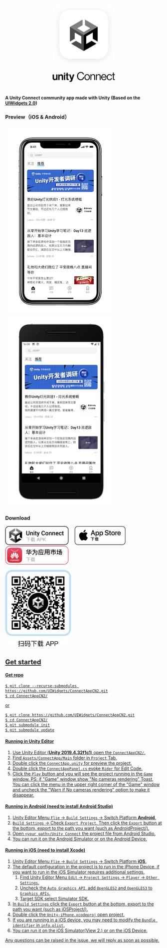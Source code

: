 <p align="center">
<img src="Images/AppLogo.png" alt="Unity Connect" width="200">
</p>
<p align="center">
<img src="Images/TextLogo.png" alt="Unity Connect" width="200">
</p>

<h1 align="center"></h1>

#### A Unity Connect community app made with Unity (Based on the [UIWidgets 2.0](https://github.com/Unity-Technologies/com.unity.uiwidgets))

### Preview（iOS & Android）

<span style="border:solid 1px 000;margin:2px;"><img src="Images/Preview_iOS.png"  width="350" ></span>
<span style="border:solid 1px 000;margin:2px;"><img src="Images/Preview_Android.png"  width="350" ></span>

### Download

<a href="https://developer.unity.cn/connectApp/download" target="_blank"><img height="60px" src="Images/UnityOfficial_ZH.png"></a>&nbsp;&nbsp;&nbsp;&nbsp;&nbsp;<a href="https://apps.apple.com/cn/app/unity-connect/id1441624698?mt=8" target="_blank"><img height="60px" src="Images/AppStore_ZH.png"></a>&nbsp;&nbsp;&nbsp;&nbsp;&nbsp;<a href="https://appgallery.huawei.com/#/app/C100771325" target="_blank"><img height="60px" src="Images/AppGallery_ZH.png"></a>

<a href="https://developer.unity.cn/connectApp/download" target="_blank"><img height="250px" src="Images/QRCode_ZH.png">

## Get started
#### Get repo
```shell
$ git clone --recurse-submodules https://github.com/UIWidgets/ConnectAppCN2.git
$ cd ConnectAppCN2/
```
or
```shell
$ git clone https://github.com/UIWidgets/ConnectAppCN2.git
$ cd ConnectAppCN2/
$ git submodule init
$ git submodule update
```
#### Running in Unity Editor
  1. Use Unity Editor (**Unity 2019.4.32f1c1**) open the `ConnectAppCN2/`.
  2. Find `Assets/ConnectApp/Main` folder in `Project` Tab.
  3. Double click the `ConnectApp.unity` for preview the project.
  4. Double click the `ConnectAppPanel.cs` evoke `Rider` for Edit Code.
  5. Click the `Play` button and you will see the project running in the `Game` window.
  PS: if "Game" window show "No cameras rendering" Toast, You can click the menu in the upper right corner of the "Game" window and uncheck the "Warn if No cameras rendering" option to make it disappear.
  
#### Running in Android (need to install Android Studio)
  1. Unity Editor Menu `Flie` -> `Build Settings` -> Switch Platform **Android**.
  2. `Build Settings` -> Check `Export Project`. Then click the `Export` button at the bottom, export to the path you want (such as AndroidProject/).
  3. Open `<your path>/Unity Connect` the project file from Android Studio.
  4. You can run it on the Android Simulator or on the Android Device.
  
#### Running in iOS (need to install Xcode)
  1. Unity Editor Menu `Flie` -> `Build Settings` -> Switch Platform **iOS**.
  2. The default configuration in the project is to run in the iPhone Device, if you want to run in the iOS Simulator requires additional settings.
      1. Find Unity Editor Menu `Edit` -> `Project Settings` -> `Player` -> `Other Settings`. 
      2. Uncheck the `Auto Graphics API`, add `OpenGLES2` and `OpenGLES3` to `Graphics APIs`.
      3. Target SDK select Simulator SDK.
  3. In `Build Settings` click the `Export` button at the bottom, export to the path you want (such as iOSProject/).
  4. Double click the `Unity-iPhone.xcodeproj` open project.
  5. If you are running in a iOS device, you may need to modify the `Bundle identifier` in `info.plist`.
  6. You can run it on the iOS Simulator(View 2.) or on the iOS Device.
  
Any questions can be raised in the issue, we will reply as soon as possible.
